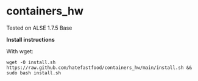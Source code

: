 # containers_hw

Tested on ALSE 1.7.5 Base

**Install instructions**

With wget:
```
wget -O install.sh https://raw.github.com/hatefastfood/containers_hw/main/install.sh && sudo bash install.sh
```
